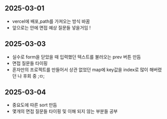 ## 2025-03-01

- vercel에 배포,path를 가져오는 방식 바꿈
- 앞으로는 안에 면접 예상 질문들 넣을거임 !

## 2025-03-03

- 실수로 form을 닫았을 때 입력했던 텍스트를 불러오는 prev 버튼 만듬
- 면접 질문들 타이핑
- 혼자만의 프로젝트를 만들어서 상관 없었던 map에 key값을 index로 많이 해버렸던 나 후회 중 ;ㅁ;

## 2025-03-04

- 중요도에 따른 sort 만듬
- 몇개의 면접 질문들 타이핑 및 이해 되지 않는 부분들 공부
